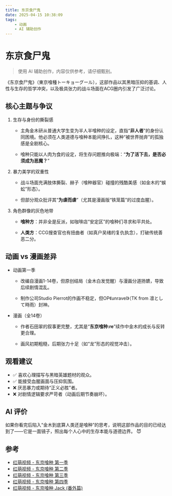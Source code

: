 ```yaml
---
title: 东京食尸鬼
date: 2025-04-15 10:38:09
tags:
    - 动画
    - AI 辅助创作
---
```


# 东京食尸鬼

> 使用 AI 辅助创作，内容仅供参考，请仔细甄别。

《东京食尸鬼》（東京喰種トーキョーグール），这部作品以其黑暗压抑的基调、人性与生存的哲学冲突，以及极具张力的战斗场面在ACG圈内引发了广泛讨论。

## 核心主题与争议

1. 生存与身份的撕裂感

   * 主角金木研从普通大学生变为半人半喰种的设定，直指“**非人者**”的身份认同困境。他必须在人类道德与喰种本能间挣扎，这种“被世界抛弃”的孤独感是全剧核心。

   * 喰种只能以人肉为食的设定，将生存问题推向极端：“**为了活下去，是否必须成为恶魔？**”

2. 暴力美学的双重性

   * 战斗场面充满肢体撕裂、赫子（喰种器官）碰撞的残酷美感（如金木的“蜈蚣”形态）。

   * 但部分观众批评其“**为虐而虐**”（尤其是漫画版“铁笼篇”的过度血腥）。

3. 角色群像的灰色地带

   * **喰种方**：并非全是反派，如咖啡店“安定区”的喰种们寻求和平共处。

   * **人类方**：CCG搜查官也有扭曲者（如真户吴绪的复仇执念），打破传统善恶二分。

## 动画 vs 漫画差异

* 动画第一季

  * 改编自漫画1-14卷，但原创结局（金木白发觉醒）与漫画分道扬镳，导致后续剧情混乱。

  * 制作公司Studio Pierrot的作画不稳定，但OP《unravel》（TK from 凛として時雨）封神。

* 漫画（全14卷）

  * 作者石田翠的叙事更完整，尤其是“**东京喰种:re**”续作中金木的成长与反转更合理。

  * 画风初期粗糙，后期张力十足（如“龙”形态的视觉冲击）。

## 观看建议

* ✅ 喜欢心理描写与黑暗英雄题材的观众。
* ✅ 能接受血腥画面与压抑氛围。
* ❌ 厌恶暴力或期待“正义必胜”者。
* ❌ 对剧情逻辑要求严苛者（动画后期节奏崩坏）。

## AI 评价

如果你看完后陷入“金木到底算人类还是喰种”的思考，说明这部作品的目的已经达到了——它是一面镜子，照出每个人心中的生存本能与道德边界。 😈

## 参考

* [红萌视频 - 东京喰种 第一季](https://hmoe.xyz/video/12316)
* [红萌视频 - 东京喰种 第二季](https://hmoe.xyz/video/12380)
* [红萌视频 - 东京喰种 第三季](https://hmoe.xyz/video/12556)
* [红萌视频 - 东京喰种 第四季](https://hmoe.xyz/video/12395)
* [红萌视频 - 东京喰种 Jack (番外篇)](https://hmoe.xyz/video/16139)